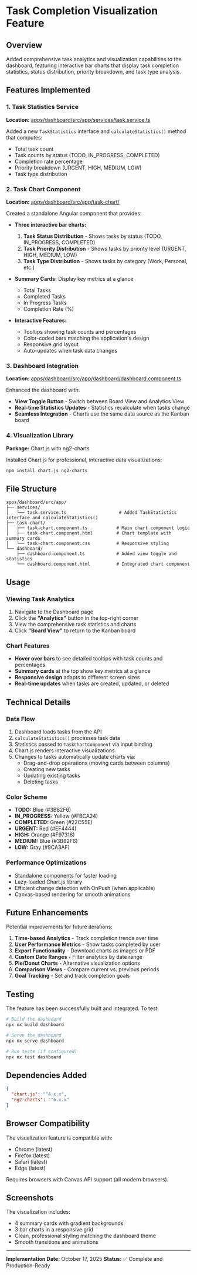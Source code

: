 # Task Completion Visualization Feature

## Overview
Added comprehensive task analytics and visualization capabilities to the dashboard, featuring interactive bar charts that display task completion statistics, status distribution, priority breakdown, and task type analysis.

## Features Implemented

### 1. Task Statistics Service
**Location:** [apps/dashboard/src/app/services/task.service.ts](apps/dashboard/src/app/services/task.service.ts)

Added a new `TaskStatistics` interface and `calculateStatistics()` method that computes:
- Total task count
- Task counts by status (TODO, IN_PROGRESS, COMPLETED)
- Completion rate percentage
- Priority breakdown (URGENT, HIGH, MEDIUM, LOW)
- Task type distribution

### 2. Task Chart Component
**Location:** [apps/dashboard/src/app/task-chart/](apps/dashboard/src/app/task-chart/)

Created a standalone Angular component that provides:
- **Three interactive bar charts:**
  1. **Task Status Distribution** - Shows tasks by status (TODO, IN_PROGRESS, COMPLETED)
  2. **Task Priority Distribution** - Shows tasks by priority level (URGENT, HIGH, MEDIUM, LOW)
  3. **Task Type Distribution** - Shows tasks by category (Work, Personal, etc.)

- **Summary Cards:** Display key metrics at a glance
  - Total Tasks
  - Completed Tasks
  - In Progress Tasks
  - Completion Rate (%)

- **Interactive Features:**
  - Tooltips showing task counts and percentages
  - Color-coded bars matching the application's design
  - Responsive grid layout
  - Auto-updates when task data changes

### 3. Dashboard Integration
**Location:** [apps/dashboard/src/app/dashboard/dashboard.component.ts](apps/dashboard/src/app/dashboard/dashboard.component.ts)

Enhanced the dashboard with:
- **View Toggle Button** - Switch between Board View and Analytics View
- **Real-time Statistics Updates** - Statistics recalculate when tasks change
- **Seamless Integration** - Charts use the same data source as the Kanban board

### 4. Visualization Library
**Package:** Chart.js with ng2-charts

Installed Chart.js for professional, interactive data visualizations:
```bash
npm install chart.js ng2-charts
```

## File Structure

```
apps/dashboard/src/app/
├── services/
│   └── task.service.ts                    # Added TaskStatistics interface and calculateStatistics()
├── task-chart/
│   ├── task-chart.component.ts           # Main chart component logic
│   ├── task-chart.component.html         # Chart template with summary cards
│   └── task-chart.component.css          # Responsive styling
└── dashboard/
    ├── dashboard.component.ts            # Added view toggle and statistics
    └── dashboard.component.html          # Integrated chart component
```

## Usage

### Viewing Task Analytics

1. Navigate to the Dashboard page
2. Click the **"Analytics"** button in the top-right corner
3. View the comprehensive task statistics and charts
4. Click **"Board View"** to return to the Kanban board

### Chart Features

- **Hover over bars** to see detailed tooltips with task counts and percentages
- **Summary cards** at the top show key metrics at a glance
- **Responsive design** adapts to different screen sizes
- **Real-time updates** when tasks are created, updated, or deleted

## Technical Details

### Data Flow
1. Dashboard loads tasks from the API
2. `calculateStatistics()` processes task data
3. Statistics passed to `TaskChartComponent` via input binding
4. Chart.js renders interactive visualizations
5. Changes to tasks automatically update charts via:
   - Drag-and-drop operations (moving cards between columns)
   - Creating new tasks
   - Updating existing tasks
   - Deleting tasks

### Color Scheme
- **TODO:** Blue (#3B82F6)
- **IN_PROGRESS:** Yellow (#FBCA24)
- **COMPLETED:** Green (#22C55E)
- **URGENT:** Red (#EF4444)
- **HIGH:** Orange (#F97316)
- **MEDIUM:** Blue (#3B82F6)
- **LOW:** Gray (#9CA3AF)

### Performance Optimizations
- Standalone components for faster loading
- Lazy-loaded Chart.js library
- Efficient change detection with OnPush (when applicable)
- Canvas-based rendering for smooth animations

## Future Enhancements

Potential improvements for future iterations:
1. **Time-based Analytics** - Track completion trends over time
2. **User Performance Metrics** - Show tasks completed by user
3. **Export Functionality** - Download charts as images or PDF
4. **Custom Date Ranges** - Filter analytics by date range
5. **Pie/Donut Charts** - Alternative visualization options
6. **Comparison Views** - Compare current vs. previous periods
7. **Goal Tracking** - Set and track completion goals

## Testing

The feature has been successfully built and integrated. To test:

```bash
# Build the dashboard
npx nx build dashboard

# Serve the dashboard
npx nx serve dashboard

# Run tests (if configured)
npx nx test dashboard
```

## Dependencies Added

```json
{
  "chart.js": "^4.x.x",
  "ng2-charts": "^6.x.x"
}
```

## Browser Compatibility

The visualization feature is compatible with:
- Chrome (latest)
- Firefox (latest)
- Safari (latest)
- Edge (latest)

Requires browsers with Canvas API support (all modern browsers).

## Screenshots

The visualization includes:
- 4 summary cards with gradient backgrounds
- 3 bar charts in a responsive grid
- Clean, professional styling matching the dashboard theme
- Smooth transitions and animations

---

**Implementation Date:** October 17, 2025
**Status:** ✅ Complete and Production-Ready
